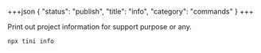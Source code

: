 +++json
{
  "status": "publish",
  "title": "info",
  "category": "commands"
}
+++

Print out project information for support purpose or any.

```bash
npx tini info 
```
